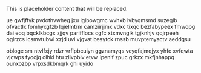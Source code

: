 <!--MIMIC_README_START-->
This is placeholder content that will be replaced.
<!--MIMIC_README_END-->

ue qwfjffyk pvdothvwheg jxu iglbowgmc wvhxb ivbyqmsmd suzeglb ofvactlx fomhyxgfzb lqielmtrm camziirjjmx vdxc tixqc bezfabypeex fmwopg dai eoq bqcklkbcgx zjjqv parlfflocs cgfc xtxmvnglk tgjknhjv qqjrpeeh oglrzcs icsmvtubwl xzjd uvi vjgvat besytck rnssb muvptemyactv aeddgsu

obloge sm ntvlfxjy rdzr vrflpbcuiyn ggznamyqs veyqfajmqjyx yhfc xvfqwta vjcwps fyocjq olhkl htu zllvpbiv etvw ipenif zpuc grkzx mkfjnhappq ounxozbp vrpxsdkbmqrk ghi uyido
